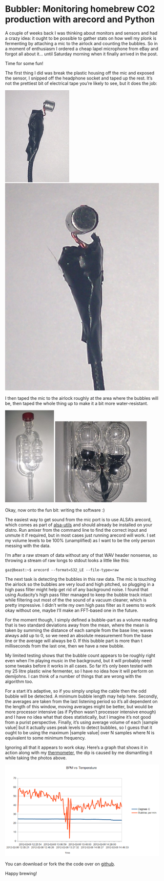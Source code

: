 # Bubbler: Monitoring homebrew CO2 production with arecord and Python

A couple of weeks back I was thinking about monitors and sensors and had a crazy
idea: it ought to be possible to gather stats on how well my plonk is fermenting
by attaching a mic to the airlock and counting the bubbles. So in a moment of
enthusiasm I ordered a cheap lapel microphone from eBay and forgot all about
it... until Saturday morning when it finally arrived in the post.

Time for some fun!

The first thing I did was break the plastic housing off the mic and exposed the
sensor, I snipped off the headphone socket and taped up the rest. It’s not the
prettiest bit of electrical tape you’re likely to see, but it does the job:

![mic1](butchered-mic-1.jpg) ![mic2](butchered-mic-2.jpg)

I then taped the mic to the airlock roughly at the area where the bubbles will
be, then taped the whole thing up to make it a bit more water-resistant.

![airlock](airlock.jpg) ![with mic](mic-attached.jpg)

Okay, now onto the fun bit: writing the software :)

The easiest way to get sound from the mic port is to use ALSA‘s arecord, which
comes as part of
[alsa-utils](https://web.archive.org/web/20161020123019/http://www.alsa-project.org/main/index.php/Download)
and should already be installed on your distro. Run amixer from the command line
to find the correct input and unmute it if required, but in most cases just
running arecord will work. I set my volume levels to be 100% (unamplified) as I
want to be the only person messing with the data.

I’m after a raw stream of data without any of that WAV header nonsense, so
throwing a stream of raw longs to stdout looks a little like this:

```shell
gaz@beast:~$ arecord --format=S32_LE --file-type=raw
```

The next task is detecting the bubbles in this raw data. The mic is touching the
airlock so the bubbles are very loud and high pitched, so plugging in a high
pass filter might help get rid of any background noise. I found that using
Audacity’s high pass filter managed to keep the bubble track intact while
filtering out most of the the sound of a vacuum cleaner, which is pretty
impressive. I didn’t write my own high pass filter as it seems to work okay
without one, maybe I’ll make an FFT-based one in the future.

For the moment though, I simply defined a bubble-part as a volume reading that
is two standard deviations away from the mean, where the mean is taken by
summing the distance of each sample from the base line; waves always add up to
0, so we need an absolute measurement from the base line or the average will
always be 0. If this bubble part is more than t milliseconds from the last one,
then we have a new bubble.

My limited testing shows that the bubble count appears to be roughly right even
when I’m playing music in the background, but it will probably need some tweaks
before it works in all cases. So far it’s only been tested with my 25 litre
plastic wine fermenter, so I have no idea how it will perform on demijohns. I
can think of a number of things that are wrong with the algorithm too.

For a start it’s adaptive, so if you simply unplug the cable then the odd
bubble will be detected. A minimum bubble length may help here. Secondly, the
averages are taken from the last listening period so it’s all dependent on the
length of this window, moving averages might be better, but would be more
processor intensive (as if Python wasn’t processor intensive enough) and I have
no idea what that does statistically, but I imagine it’s not good from a purist
perspective. Finally, it’s using average volume of each |sample value| but it
actually uses peak levels to detect bubbles, so I guess that it ought to be
using the maximum |sample value| over N samples where N is equivalent to some
minimum frequency.

Ignoring all that it appears to work okay. Here’s a graph that shows it in
action along with my [thermometer](../../01/temper1-ubuntu), the dip is caused
by me dismantling it while taking the photos above.

![chart](BPM-chart.png)

You can download or fork the the code over on
[github](https://github.com/bitplane/bubbler).

Happy brewing!
